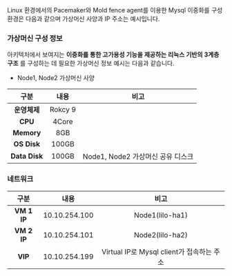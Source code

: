 Linux 환경에서의 Pacemaker와 Mold fence agent를 이용한 Mysql 이중화를 구성 환경은 다음과 같으며 가상머신 사양과 IP 주소는 예시입니다.

### 가상머신 구성 정보
아키텍처에서 보여지는 **이중화를 통한 고가용성 기능을 제공하는 리눅스 기반의 3계층 구조** 를 구성하는 데 필요한 가상머신 정보 예시는 다음과 같습니다.

- Node1, Node2 가상머신 사양

| 구분              |   내용    | 비고                |
| :---------------:|:-------:|:------------------:|
| **운영체제**       | Rokcy 9 |  |
| **CPU**          |  4Core  |  |
| **Memory**       |   8GB   |  |
| **OS Disk**      |  100GB  |  |
| **Data Disk**    |  100GB  | Node1, Node2 가상머신 공유 디스크 |

### 네트워크

|     구분      |      내용       |                비고                 |
|:-----------:|:-------------:|:---------------------------------:|
| **VM 1 IP** | 10.10.254.100 |          Node1(lilo-ha1)          |
| **VM 2 IP** | 10.10.254.101 |          Node2(lilo-ha2)          |
|   **VIP**   | 10.10.254.199 | Virtual IP로 Mysql client가 접속하는 주소 |
